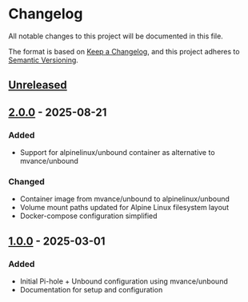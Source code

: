 # Changelog

All notable changes to this project will be documented in this file.

The format is based on [Keep a Changelog](https://keepachangelog.com/en/1.1.0/),
and this project adheres to [Semantic Versioning](https://semver.org/spec/v2.0.0.html).

## [Unreleased]

## [2.0.0] - 2025-08-21

### Added

- Support for alpinelinux/unbound container as alternative to mvance/unbound

### Changed

- Container image from mvance/unbound to alpinelinux/unbound
- Volume mount paths updated for Alpine Linux filesystem layout
- Docker-compose configuration simplified

## [1.0.0] - 2025-03-01

### Added

- Initial Pi-hole + Unbound configuration using mvance/unbound
- Documentation for setup and configuration

[unreleased]: https://github.com/kaczmar2/pihole-unbound/compare/v2.0.0...HEAD
[2.0.0]: https://github.com/kaczmar2/pihole-unbound/compare/v1.0.0...v2.0.0
[1.0.0]: https://github.com/kaczmar2/pihole-unbound/releases/tag/v1.0.0
